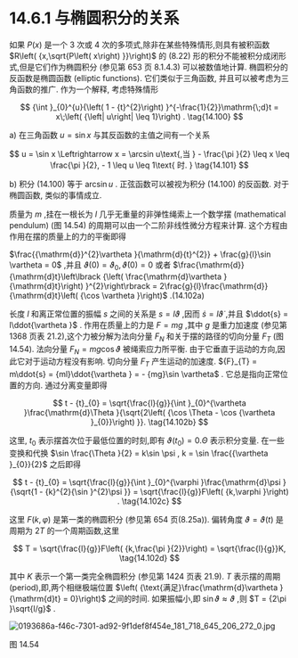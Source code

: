 # 14.6.1 与椭圆积分的关系

如果 $P\left( x\right)$ 是一个 3 次或 4 次的多项式,除非在某些特殊情形,则具有被积函数 $R\left( {x,\sqrt{P\left( x\right) }}\right)$ 的 (8.22) 形的积分不能被积分成闭形式,但是它们作为椭圆积分 (参见第 653 页 8.1.4.3) 可以被数值地计算. 椭圆积分的反函数是椭圆函数 (elliptic functions). 它们类似于三角函数, 并且可以被考虑为三角函数的推广. 作为一个解释, 考虑特殊情形

$$
{\int }_{0}^{u}{\left( 1 - {t}^{2}\right) }^{-\frac{1}{2}}\mathrm{\;d}t = x\;\left( {\left| u\right|  \leq  1}\right) . \tag{14.100}
$$

a) 在三角函数 $u = \sin x$ 与其反函数的主值之间有一个关系

$$
u = \sin x \Leftrightarrow  x = \arcsin u\text{,当 } - \frac{\pi }{2} \leq  x \leq  \frac{\pi }{2}, - 1 \leq  u \leq  1\text{ 时. } \tag{14.101}
$$

b) 积分 (14.100) 等于 $\arcsin u$ . 正弦函数可以被视为积分 (14.100) 的反函数. 对于椭圆函数, 类似的事情成立.

质量为 $m$ ,挂在一根长为 $l$ 几乎无重量的非弹性绳索上一个数学摆 (mathematical pendulum) (图 14.54) 的周期可以由一个二阶非线性微分方程来计算. 这个方程由作用在摆的质量上的力的平衡即得

$\frac{{\mathrm{d}}^{2}\vartheta }{\mathrm{d}{t}^{2}} + \frac{g}{l}\sin \vartheta  = 0$ ,并且 $\vartheta \left( 0\right)  = {\vartheta }_{0},\dot{\vartheta }\left( 0\right)  = 0$ 或者 $\frac{\mathrm{d}}{\mathrm{d}t}\left\lbrack  {\left( \frac{\mathrm{d}\vartheta }{\mathrm{d}t}\right) }^{2}\right\rbrack   = 2\frac{g}{l}\frac{\mathrm{d}}{\mathrm{d}t}\left( {\cos \vartheta }\right)$ .(14.102a)

长度 $l$ 和离正常位置的振幅 $s$ 之间的关系是 $s = {l\vartheta }$ ,因而 $\dot{s} = l\dot{\vartheta }$ ,并且 $\ddot{s} = l\ddot{\vartheta }$ . 作用在质量上的力是 $F = {mg}$ ,其中 $g$ 是重力加速度 (参见第 1368 页表 21.2),这个力被分解为法向分量 ${F}_{N}$ 和关于摆的路径的切向分量 ${F}_{T}$ (图 14.54). 法向分量 ${F}_{N} = {mg}\cos \vartheta$ 被绳索应力所平衡. 由于它垂直于运动的方向,因此它对于运动方程没有影响. 切向分量 ${F}_{T}$ 产生运动的加速度. ${F}_{T} = m\ddot{s} = {ml}\ddot{\vartheta } =  - {mg}\sin \vartheta$ . 它总是指向正常位置的方向. 通过分离变量即得

$$
t - {t}_{0} = \sqrt{\frac{l}{g}}{\int }_{0}^{\vartheta }\frac{\mathrm{d}\Theta }{\sqrt{2\left( {\cos \Theta  - \cos {\vartheta }_{0}}\right) }}. \tag{14.102b}
$$

这里, ${t}_{0}$ 表示摆首次位于最低位置的时刻,即有 $\vartheta \left( {t}_{0}\right)  = 0.\Theta$ 表示积分变量. 在一些变换和代换 $\sin \frac{\Theta }{2} = k\sin \psi , k = \sin \frac{{\vartheta }_{0}}{2}$ 之后即得

$$
t - {t}_{0} = \sqrt{\frac{l}{g}}{\int }_{0}^{\varphi }\frac{\mathrm{d}\psi }{\sqrt{1 - {k}^{2}{\sin }^{2}\psi }} = \sqrt{\frac{l}{g}}F\left( {k,\varphi }\right) . \tag{14.102c}
$$

这里 $F\left( {k,\varphi }\right)$ 是第一类的椭圆积分 (参见第 654 页(8.25a)). 偏转角度 $\vartheta  = \vartheta \left( t\right)$ 是周期为 ${2T}$ 的一个周期函数,这里

$$
T = \sqrt{\frac{l}{g}}F\left( {k,\frac{\pi }{2}}\right)  = \sqrt{\frac{l}{g}}K, \tag{14.102d}
$$

其中 $K$ 表示一个第一类完全椭圆积分 (参见第 1424 页表 21.9). $T$ 表示摆的周期 (period),即,两个相继极端位置 $\left( {\text{满足}\frac{\mathrm{d}\vartheta }{\mathrm{d}t} = 0}\right)$ 之间的时间. 如果振幅小,即 $\sin \vartheta  \approx  \vartheta$ ,则 $T = {2\pi }\sqrt{l/g}$ .

![0193686a-f46c-7301-ad92-9f1def8f454e_181_718_645_206_272_0.jpg](/images/0193686a-f46c-7301-ad92-9f1def8f454e_181_718_645_206_272_0.jpg)

图 14.54

